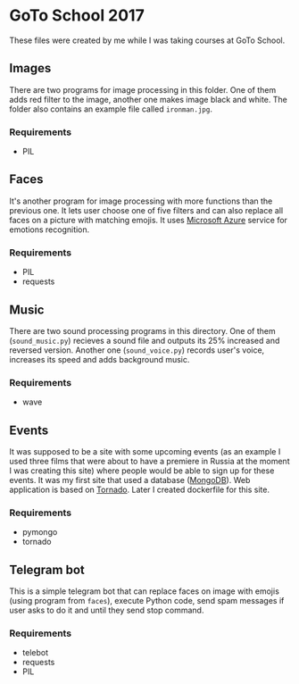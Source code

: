 # GoTo School 2017

These files were created by me while I was taking courses at GoTo School.

## Images

There are two programs for image processing in this folder. One of them adds red filter to the image, another one makes image black and white. The folder also contains an example file called `ironman.jpg`.

### Requirements

- PIL

## Faces

It's another program for image processing with more functions than the previous one. It lets user choose one of five filters and can also replace all faces on a picture with matching emojis. It uses [Microsoft Azure](https://azure.microsoft.com/ru-ru/services/cognitive-services/face/) service for emotions recognition.

### Requirements

- PIL
- requests

## Music

There are two sound processing programs in this directory. One of them (`sound_music.py`) recieves a sound file and outputs its 25% increased and reversed version. Another one (`sound_voice.py`) records user's voice, increases its speed and adds background music.

### Requirements

- wave

## Events

It was supposed to be a site with some upcoming events (as an example I used three films that were about to have a premiere in Russia at the moment I was creating this site) where people would be able to sign up for these events. It was my first site that used a database ([MongoDB](https://www.mongodb.com/)). Web application is based on [Tornado](https://www.tornadoweb.org/en/stable/). Later I created dockerfile for this site.

### Requirements

- pymongo
- tornado

## Telegram bot

This is a simple telegram bot that can replace faces on image with emojis (using program from `faces`), execute Python code, send spam messages if user asks to do it and until they send stop command.

### Requirements
- telebot
- requests
- PIL
